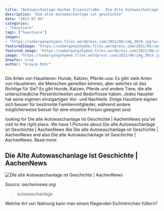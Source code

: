 ```yaml
---
title: "Autowaschanlage Aachen Elsassstraße - Die Alte Autowaschanlage Ist Geschichte"
description: "Die alte autowaschanlage ist geschichte"
date: "2022-07-04"
categories:
- "haustiere"
tags: ["haustiere"]
images:
- "https://uebergangshymne.files.wordpress.com/2021/06/img_3024.jpg?w=1680"
featuredImage: "https://uebergangshymne.files.wordpress.com/2021/06/img_3024.jpg?w=1680"
featured_image: "https://uebergangshymne.files.wordpress.com/2021/06/img_3024.jpg?w=1680"
image: "https://uebergangshymne.files.wordpress.com/2021/06/img_3024.jpg?w=1680"
ShowToc: true
author: "Grayce Mohr"
---
```



Die Arten von Haustieren: Hunde, Katzen, Pferde usw.
Es gibt viele Arten von Haustieren, die Menschen genießen können, aber welches ist das Richtige für Sie? Es gibt Hunde, Katzen, Pferde und andere Tiere, die alle unterschiedliche Persönlichkeiten und Bedürfnisse haben. Jedes Haustier hat seine eigenen einzigartigen Vor- und Nachteile. Einige Haustiere eignen sich besser für bestimmte Familienmitglieder, während andere möglicherweise besser für eine einzelne Person geeignet sind.

	

		
looking for Die alte Autowaschanlage ist Geschichte | AachenNews you've visit to the right place. We have 1 Pictures about Die alte Autowaschanlage ist Geschichte | AachenNews like Die alte Autowaschanlage ist Geschichte | AachenNews and also Die alte Autowaschanlage ist Geschichte | AachenNews. Read more:
		
    
## Die Alte Autowaschanlage Ist Geschichte | AachenNews

<img loading=lazy src="https://uebergangshymne.files.wordpress.com/2021/06/img_3024.jpg?w=1680" onerror="this.onerror=null;this.src='https://tse1.mm.bing.net/th?id=OIP.ZRfWMn3bdLSQ0FYR3l7rHwHaFj&amp;pid=15.1';" alt="Die alte Autowaschanlage ist Geschichte | AachenNews">

_Source: aachennews.org_

>autowaschanlage. 

	

Welche Art von Nahrung kann man einem fliegenden Eichhörnchen füttern?


